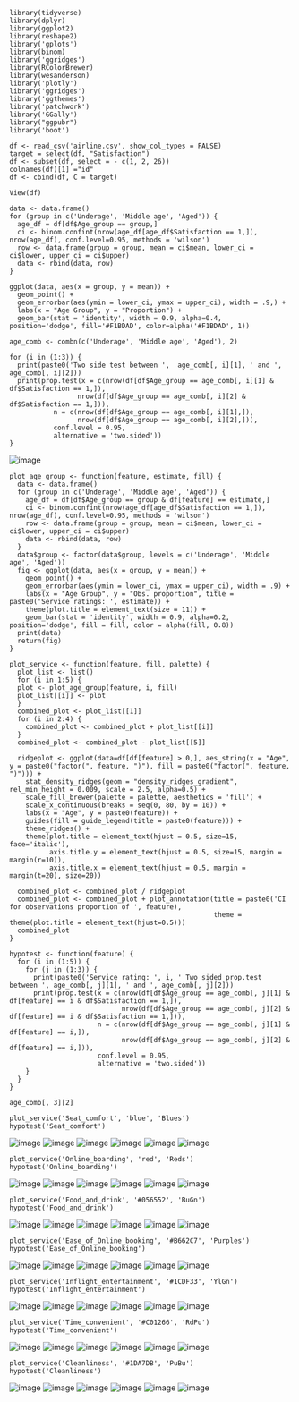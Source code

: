 ```{r}
library(tidyverse)
library(dplyr)
library(ggplot2)
library(reshape2)
library('gplots')
library(binom)
library('ggridges')
library(RColorBrewer)
library(wesanderson)
library('plotly')
library('ggridges')
library('ggthemes')
library('patchwork')
library('GGally')
library("ggpubr")
library('boot')
```


```{r}
df <- read_csv('airline.csv', show_col_types = FALSE)
target = select(df, "Satisfaction")
df <- subset(df, select = - c(1, 2, 26))
colnames(df)[1] ="id"
df <- cbind(df, C = target)
```

```{r}
View(df)
```


```{r, fig.width=5, fig.height=6}
data <- data.frame()
for (group in c('Underage', 'Middle age', 'Aged')) {
  age_df = df[df$Age_group == group,]
  ci <- binom.confint(nrow(age_df[age_df$Satisfaction == 1,]), nrow(age_df), conf.level=0.95, methods = 'wilson')
  row <- data.frame(group = group, mean = ci$mean, lower_ci = ci$lower, upper_ci = ci$upper)
  data <- rbind(data, row)
}

ggplot(data, aes(x = group, y = mean)) +
  geom_point() +
  geom_errorbar(aes(ymin = lower_ci, ymax = upper_ci), width = .9,) +
  labs(x = "Age Group", y = "Proportion") +
  geom_bar(stat = 'identity', width = 0.9, alpha=0.4, position='dodge', fill='#F1BDAD', color=alpha('#F1BDAD', 1))

age_comb <- combn(c('Underage', 'Middle age', 'Aged'), 2)

for (i in (1:3)) {
  print(paste0('Two side test between ',  age_comb[, i][1], ' and ',  age_comb[, i][2]))
  print(prop.test(x = c(nrow(df[df$Age_group == age_comb[, i][1] & df$Satisfaction == 1,]), 
                 nrow(df[df$Age_group == age_comb[, i][2] & df$Satisfaction == 1,])), 
           n = c(nrow(df[df$Age_group == age_comb[, i][1],]),
                 nrow(df[df$Age_group == age_comb[, i][2],])),
           conf.level = 0.95,
           alternative = 'two.sided'))
}
```
![image](https://github.com/oleksii-harmash/pet-data-analysis-R-2023/assets/72203364/7b525194-dfc8-46eb-9b4c-3273bc11dc14)


```{r}
plot_age_group <- function(feature, estimate, fill) {
  data <- data.frame()
  for (group in c('Underage', 'Middle age', 'Aged')) {
    age_df = df[df$Age_group == group & df[feature] == estimate,]
    ci <- binom.confint(nrow(age_df[age_df$Satisfaction == 1,]), nrow(age_df), conf.level=0.95, methods = 'wilson')
    row <- data.frame(group = group, mean = ci$mean, lower_ci = ci$lower, upper_ci = ci$upper)
    data <- rbind(data, row)
  }
  data$group <- factor(data$group, levels = c('Underage', 'Middle age', 'Aged'))
  fig <- ggplot(data, aes(x = group, y = mean)) +
    geom_point() +
    geom_errorbar(aes(ymin = lower_ci, ymax = upper_ci), width = .9) +
    labs(x = "Age Group", y = "Obs. proportion", title = paste0('Service ratings: ', estimate)) +
    theme(plot.title = element_text(size = 11)) +
    geom_bar(stat = 'identity', width = 0.9, alpha=0.2, position='dodge', fill = fill, color = alpha(fill, 0.8))
  print(data)
  return(fig)
}
```

```{r, fig.width=15, fig.height=8}
plot_service <- function(feature, fill, palette) {
  plot_list <- list()
  for (i in 1:5) {
  plot <- plot_age_group(feature, i, fill)
  plot_list[[i]] <- plot
  }
  combined_plot <- plot_list[[1]]
  for (i in 2:4) {
    combined_plot <- combined_plot + plot_list[[i]]
  }
  combined_plot <- combined_plot - plot_list[[5]]
  
  ridgeplot <- ggplot(data=df[df[feature] > 0,], aes_string(x = "Age", y = paste0("factor(", feature, ")"), fill = paste0("factor(", feature, ")"))) + 
    stat_density_ridges(geom = "density_ridges_gradient", rel_min_height = 0.009, scale = 2.5, alpha=0.5) +
    scale_fill_brewer(palette = palette, aesthetics = 'fill') +
    scale_x_continuous(breaks = seq(0, 80, by = 10)) +
    labs(x = "Age", y = paste0(feature)) + 
    guides(fill = guide_legend(title = paste0(feature))) + 
    theme_ridges() +
    theme(plot.title = element_text(hjust = 0.5, size=15, face='italic'),
          axis.title.y = element_text(hjust = 0.5, size=15, margin = margin(r=10)), 
          axis.title.x = element_text(hjust = 0.5, margin = margin(t=20), size=20))
  
  combined_plot <- combined_plot / ridgeplot
  combined_plot <- combined_plot + plot_annotation(title = paste0('CI for observations proportion of ', feature),
                                                   theme = theme(plot.title = element_text(hjust=0.5)))
  combined_plot
}
```


```{r}
hypotest <- function(feature) {
  for (i in (1:5)) {
    for (j in (1:3)) {
      print(paste0('Service rating: ', i, ' Two sided prop.test between ', age_comb[, j][1], ' and ', age_comb[, j][2]))
      print(prop.test(x = c(nrow(df[df$Age_group == age_comb[, j][1] & df[feature] == i & df$Satisfaction == 1,]),
                            nrow(df[df$Age_group == age_comb[, j][2] & df[feature] == i & df$Satisfaction == 1,])),
                      n = c(nrow(df[df$Age_group == age_comb[, j][1] & df[feature] == i,]),
                            nrow(df[df$Age_group == age_comb[, j][2] & df[feature] == i,])), 
                      conf.level = 0.95,
                      alternative = 'two.sided'))
    }
  }
}
```
```{r}
age_comb[, 3][2]
```

```{r, fig.width=17, fig.height=16}
plot_service('Seat_comfort', 'blue', 'Blues')
hypotest('Seat_comfort')
```
![image](https://github.com/oleksii-harmash/pet-data-analysis-R-2023/assets/72203364/8d8d211e-5c78-4b7b-a9ef-aae51413f00b)
![image](https://github.com/oleksii-harmash/pet-data-analysis-R-2023/assets/72203364/a2f78f69-ee2c-41ee-9dab-e4eb55a7c24a)
![image](https://github.com/oleksii-harmash/pet-data-analysis-R-2023/assets/72203364/c66ad1a2-0a6f-4bc4-9a81-1b0668f846bf)
![image](https://github.com/oleksii-harmash/pet-data-analysis-R-2023/assets/72203364/10ea4a6c-2ef8-4406-b06b-0c121ef710fb)
![image](https://github.com/oleksii-harmash/pet-data-analysis-R-2023/assets/72203364/ed97c2bd-8e63-451b-8a2e-45253e7e003c)
![image](https://github.com/oleksii-harmash/pet-data-analysis-R-2023/assets/72203364/361a8253-daae-4492-98c6-6d4446cb8ee7)


```{r, fig.width=17, fig.height=16}
plot_service('Online_boarding', 'red', 'Reds')
hypotest('Online_boarding')
```
![image](https://github.com/oleksii-harmash/pet-data-analysis-R-2023/assets/72203364/1424004e-74a3-4bae-ab0a-16068d91162d)
![image](https://github.com/oleksii-harmash/pet-data-analysis-R-2023/assets/72203364/05fade30-80fe-4706-a84f-41b0bbb24155)
![image](https://github.com/oleksii-harmash/pet-data-analysis-R-2023/assets/72203364/eaf9275e-f1ba-45cb-8b41-c8652dbb3ae7)
![image](https://github.com/oleksii-harmash/pet-data-analysis-R-2023/assets/72203364/c72c9aa6-a9ec-4369-87f7-c81b8f723835)
![image](https://github.com/oleksii-harmash/pet-data-analysis-R-2023/assets/72203364/b85f0703-42d8-47e0-9247-bd8ffa57bfc8)
![image](https://github.com/oleksii-harmash/pet-data-analysis-R-2023/assets/72203364/ba07498f-9c00-4f3b-b4b9-9aa7c9a9a124)

```{r, fig.width=17, fig.height=16}
plot_service('Food_and_drink', '#056552', 'BuGn')
hypotest('Food_and_drink')
```
![image](https://github.com/oleksii-harmash/pet-data-analysis-R-2023/assets/72203364/d702c95b-6753-4a92-a5cf-ed0d4b01f0a9)
![image](https://github.com/oleksii-harmash/pet-data-analysis-R-2023/assets/72203364/4206fc13-1b7c-421a-9390-77dec903f6a9)
![image](https://github.com/oleksii-harmash/pet-data-analysis-R-2023/assets/72203364/1422c701-0c3b-471f-ba2b-4320a2bc9cf4)
![image](https://github.com/oleksii-harmash/pet-data-analysis-R-2023/assets/72203364/81e03b00-3755-40fc-b6bd-89477efac959)
![image](https://github.com/oleksii-harmash/pet-data-analysis-R-2023/assets/72203364/09de0cc6-b7c2-4672-83d5-925763ed763f)
![image](https://github.com/oleksii-harmash/pet-data-analysis-R-2023/assets/72203364/d319984a-b32c-4cb5-96ed-3cedfa3cffa6)

```{r, fig.width=17, fig.height=16}
plot_service('Ease_of_Online_booking', '#B662C7', 'Purples')
hypotest('Ease_of_Online_booking')
```
![image](https://github.com/oleksii-harmash/pet-data-analysis-R-2023/assets/72203364/f6361c34-027e-4641-95f6-5878327b1f9b)
![image](https://github.com/oleksii-harmash/pet-data-analysis-R-2023/assets/72203364/1b458113-0ed1-4716-8017-80be426c90b2)
![image](https://github.com/oleksii-harmash/pet-data-analysis-R-2023/assets/72203364/32ca925e-fa40-49f8-8dec-22ba8b73b278)
![image](https://github.com/oleksii-harmash/pet-data-analysis-R-2023/assets/72203364/9755e56a-a6eb-493c-9331-fb71d68e60aa)
![image](https://github.com/oleksii-harmash/pet-data-analysis-R-2023/assets/72203364/2a31a880-e834-40a9-8f0c-42629160d1e5)
![image](https://github.com/oleksii-harmash/pet-data-analysis-R-2023/assets/72203364/85f3f712-1043-4c19-9627-0b90feb06191)

```{r, fig.width=17, fig.height=16}
plot_service('Inflight_entertainment', '#1CDF33', 'YlGn')
hypotest('Inflight_entertainment')
```
![image](https://github.com/oleksii-harmash/pet-data-analysis-R-2023/assets/72203364/05500918-2317-46b9-8021-628105c1f4b2)
![image](https://github.com/oleksii-harmash/pet-data-analysis-R-2023/assets/72203364/2a5526c8-8147-4092-bb65-b87cac7a5ef3)
![image](https://github.com/oleksii-harmash/pet-data-analysis-R-2023/assets/72203364/8186f710-c9f0-4160-a8da-f36ebb63e887)
![image](https://github.com/oleksii-harmash/pet-data-analysis-R-2023/assets/72203364/482a66a5-676e-4bc9-909a-acb21fc8e3a9)
![image](https://github.com/oleksii-harmash/pet-data-analysis-R-2023/assets/72203364/ca2af19b-2002-409b-9fb4-59cf7fa8b014)
![image](https://github.com/oleksii-harmash/pet-data-analysis-R-2023/assets/72203364/db560d9c-2c5b-420c-8847-3b56a1cec7e1)

```{r, fig.width=17, fig.height=16}
plot_service('Time_convenient', '#C01266', 'RdPu')
hypotest('Time_convenient')
```
![image](https://github.com/oleksii-harmash/pet-data-analysis-R-2023/assets/72203364/f8bb4280-ffc9-4809-822e-ec7000b38217)
![image](https://github.com/oleksii-harmash/pet-data-analysis-R-2023/assets/72203364/1b22e234-f67d-4a50-bb7a-0d2a94841aea)
![image](https://github.com/oleksii-harmash/pet-data-analysis-R-2023/assets/72203364/a5f25707-f85c-4272-9c84-b6e3d29244ef)
![image](https://github.com/oleksii-harmash/pet-data-analysis-R-2023/assets/72203364/e73d1d01-fcf5-429a-90b0-92094d1f4c7a)
![image](https://github.com/oleksii-harmash/pet-data-analysis-R-2023/assets/72203364/9b318afc-aad4-444d-8bcd-c740bc8392ce)
![image](https://github.com/oleksii-harmash/pet-data-analysis-R-2023/assets/72203364/a06147fa-1ed3-41c6-8af3-3967dda67e85)

```{r, fig.width=17, fig.height=16}
plot_service('Cleanliness', '#1DA7DB', 'PuBu')
hypotest('Cleanliness')
```
![image](https://github.com/oleksii-harmash/pet-data-analysis-R-2023/assets/72203364/5808348a-cc16-49fe-9ea5-117e69288087)
![image](https://github.com/oleksii-harmash/pet-data-analysis-R-2023/assets/72203364/2412f38a-0f97-45dd-b783-4cd6dbd46b72)
![image](https://github.com/oleksii-harmash/pet-data-analysis-R-2023/assets/72203364/07a7f513-c0b2-4f03-b23b-df735a30b27c)
![image](https://github.com/oleksii-harmash/pet-data-analysis-R-2023/assets/72203364/e93c219c-d7d5-4e62-b723-cf520cd928aa)
![image](https://github.com/oleksii-harmash/pet-data-analysis-R-2023/assets/72203364/f449b218-6261-447f-bb3c-6c857edb7e29)
![image](https://github.com/oleksii-harmash/pet-data-analysis-R-2023/assets/72203364/9ac6a2ca-5fd2-407e-9f90-a05c48e6eb25)
